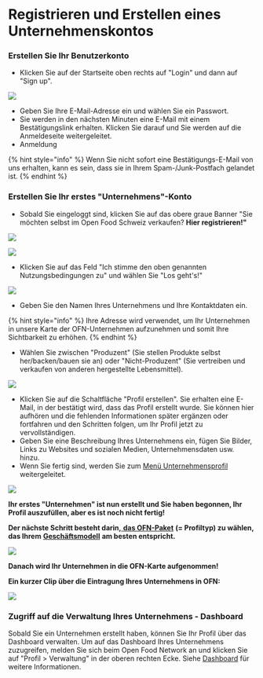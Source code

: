 # Registrieren und Erstellen eines Unternehmenskontos

### Erstellen Sie Ihr Benutzerkonto

* Klicken Sie auf der Startseite oben rechts auf "Login" und dann auf "Sign up".

![](../.gitbook/assets/loginsetup.jpg)

* Geben Sie Ihre E-Mail-Adresse ein und wählen Sie ein Passwort.
* Sie werden in den nächsten Minuten eine E-Mail mit einem Bestätigungslink erhalten. Klicken Sie darauf und Sie werden auf die Anmeldeseite weitergeleitet.
* Anmeldung

{% hint style="info" %}
Wenn Sie nicht sofort eine Bestätigungs-E-Mail von uns erhalten, kann es sein, dass sie in Ihrem Spam-/Junk-Postfach gelandet ist.
{% endhint %}

### Erstellen Sie Ihr erstes "Unternehmens"-Konto

* Sobald Sie eingeloggt sind, klicken Sie auf das obere graue Banner "Sie möchten selbst im Open Food Schweiz verkaufen?   **Hier registrieren!"**

![](../.gitbook/assets/registerenterprise.jpg)

![](../.gitbook/assets/welcome1.jpg)

* Klicken Sie auf das Feld "Ich stimme den oben genannten Nutzungsbedingungen zu" und wählen Sie "Los geht's!"

![](../.gitbook/assets/letsgetstarted.jpg)

* Geben Sie den Namen Ihres Unternehmens und Ihre Kontaktdaten ein.

{% hint style="info" %}
Ihre Adresse wird verwendet, um Ihr Unternehmen in unsere Karte der OFN-Unternehmen aufzunehmen und somit Ihre Sichtbarkeit zu erhöhen.
{% endhint %}

* Wählen Sie zwischen "Produzent" (Sie stellen Produkte selbst her/backen/bauen sie an) oder "Nicht-Produzent" (Sie vertreiben und verkaufen von anderen hergestellte Lebensmittel).

![](../.gitbook/assets/laststep.jpg)

* Klicken Sie auf die Schaltfläche "Profil erstellen". Sie erhalten eine E-Mail, in der bestätigt wird, dass das Profil erstellt wurde. Sie können hier aufhören und die fehlenden Informationen später ergänzen oder fortfahren und den Schritten folgen, um Ihr Profil jetzt zu vervollständigen.
* Geben Sie eine Beschreibung Ihres Unternehmens ein, fügen Sie Bilder, Links zu Websites und sozialen Medien, Unternehmensdaten usw. hinzu.
* Wenn Sie fertig sind, werden Sie zum [Menü Unternehmensprofil](enterprise-profile/) weitergeleitet.

![](../.gitbook/assets/newregister.jpg)

**Ihr erstes "Unternehmen" ist nun erstellt und Sie haben begonnen, Ihr Profil auszufüllen, aber es ist noch nicht fertig!**

**Der nächste Schritt besteht darin,**[ **das OFN-Paket**](enterprise-profile/package-types.md) **(= Profiltyp) zu wählen, das Ihrem** [**Geschäftsmodell**](../your-quick-start-on-ofn-given-who-you-are.md) **am besten entspricht.**

![](../.gitbook/assets/newchoose.jpg)

**Danach wird Ihr Unternehmen in die OFN-Karte aufgenommen!**

**Ein kurzer Clip über die Eintragung Ihres Unternehmens in OFN:**

![](../.gitbook/assets/registration.gif)

### Zugriff auf die Verwaltung Ihres Unternehmens - Dashboard

Sobald Sie ein Unternehmen erstellt haben, können Sie Ihr Profil über das Dashboard verwalten. Um auf das Dashboard Ihres Unternehmens zuzugreifen, melden Sie sich beim Open Food Network an und klicken Sie auf "Profil > Verwaltung" in der oberen rechten Ecke. Siehe [Dashboard](dashboard.md) für weitere Informationen.
